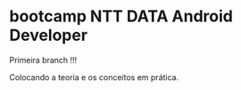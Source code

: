 # bootcamp NTT DATA Android Developer

Primeira branch !!!

Colocando a teoria e os conceitos em prática.
